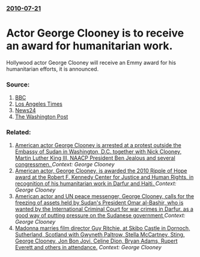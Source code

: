 ### [2010-07-21](/news/2010/07/21/index.md)

# Actor George Clooney is to receive an award for humanitarian work. 

Hollywood actor George Clooney will receive an Emmy award for his humanitarian efforts, it is announced.


### Source:

1. [BBC](http://www.bbc.co.uk/news/entertainment-arts-10712994)
2. [Los Angeles Times](http://latimesblogs.latimes.com/showtracker/2010/07/george-clooney-to-receive-humanitarian-award-at-emmys.html)
3. [News24](http://www.news24.com/Entertainment/CelebNews/Clooney-honoured-at-the-Emmys-20100721)
4. [The Washington Post](http://www.washingtonpost.com/wp-dyn/content/article/2010/07/21/AR2010072101341.html?hpid=entnews)

### Related:

1. [American actor George Clooney is arrested at a protest outside the Embassy of Sudan in Washington, D.C. together with Nick Clooney, Martin Luther King III, NAACP President Ben Jealous and several congressmen. ](/news/2012/03/16/american-actor-george-clooney-is-arrested-at-a-protest-outside-the-embassy-of-sudan-in-washington-d-c-together-with-nick-clooney-martin-l.md) _Context: George Clooney_
2. [American actor, George Clooney, is awarded the 2010 Ripple of Hope award at the Robert F. Kennedy Center for Justice and Human Rights, in recognition of his humanitarian work in Darfur and Haiti. ](/news/2010/11/18/american-actor-george-clooney-is-awarded-the-2010-ripple-of-hope-award-at-the-robert-f-kennedy-center-for-justice-and-human-rights-in-re.md) _Context: George Clooney_
3. [American actor and UN peace messenger, George Clooney, calls for the freezing of assets held by Sudan's President Omar al-Bashir, who is wanted by the International Criminal Court for war crimes in Darfur, as a good way of putting pressure on the Sudanese government ](/news/2010/10/14/american-actor-and-un-peace-messenger-george-clooney-calls-for-the-freezing-of-assets-held-by-sudan-s-president-omar-al-bashir-who-is-wan.md) _Context: George Clooney_
4. [Madonna marries film director Guy Ritchie, at Skibo Castle in Dornoch, Sutherland, Scotland with Gwyneth Paltrow, Stella McCartney, Sting, George Clooney, Jon Bon Jovi, Celine Dion, Bryan Adams, Rupert Everett and others in attendance.](/news/2000/12/22/madonna-marries-film-director-guy-ritchie-at-skibo-castle-in-dornoch-sutherland-scotland-with-gwyneth-paltrow-stella-mccartney-sting-g.md) _Context: George Clooney_
